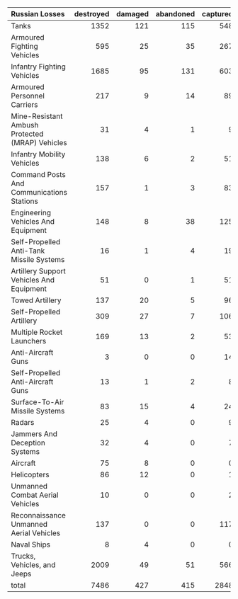 | Russian Losses                                   |   destroyed |   damaged |   abandoned |   captured |   total |
|:-------------------------------------------------|------------:|----------:|------------:|-----------:|--------:|
| Tanks                                            |        1352 |       121 |         115 |        548 |    2136 |
| Armoured Fighting Vehicles                       |         595 |        25 |          35 |        267 |     922 |
| Infantry Fighting Vehicles                       |        1685 |        95 |         131 |        603 |    2514 |
| Armoured Personnel Carriers                      |         217 |         9 |          14 |         89 |     329 |
| Mine-Resistant Ambush Protected  (MRAP) Vehicles |          31 |         4 |           1 |          9 |      45 |
| Infantry Mobility Vehicles                       |         138 |         6 |           2 |         51 |     197 |
| Command Posts And Communications Stations        |         157 |         1 |           3 |         83 |     244 |
| Engineering Vehicles And Equipment               |         148 |         8 |          38 |        125 |     319 |
| Self-Propelled Anti-Tank Missile Systems         |          16 |         1 |           4 |         19 |      40 |
| Artillery Support Vehicles And Equipment         |          51 |         0 |           1 |         51 |     103 |
| Towed Artillery                                  |         137 |        20 |           5 |         96 |     258 |
| Self-Propelled Artillery                         |         309 |        27 |           7 |        106 |     449 |
| Multiple Rocket Launchers                        |         169 |        13 |           2 |         53 |     237 |
| Anti-Aircraft Guns                               |           3 |         0 |           0 |         14 |      17 |
| Self-Propelled Anti-Aircraft Guns                |          13 |         1 |           2 |          8 |      24 |
| Surface-To-Air Missile Systems                   |          83 |        15 |           4 |         24 |     126 |
| Radars                                           |          25 |         4 |           0 |          9 |      38 |
| Jammers And Deception Systems                    |          32 |         4 |           0 |          7 |      43 |
| Aircraft                                         |          75 |         8 |           0 |          0 |      83 |
| Helicopters                                      |          86 |        12 |           0 |          1 |      99 |
| Unmanned Combat Aerial Vehicles                  |          10 |         0 |           0 |          2 |      12 |
| Reconnaissance Unmanned Aerial Vehicles          |         137 |         0 |           0 |        117 |     254 |
| Naval Ships                                      |           8 |         4 |           0 |          0 |      12 |
| Trucks, Vehicles, and Jeeps                      |        2009 |        49 |          51 |        566 |    2675 |
| total                                            |        7486 |       427 |         415 |       2848 |   11176 |